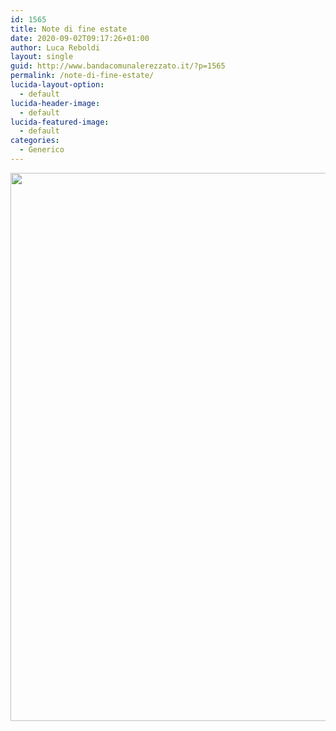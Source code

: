 ```yaml
---
id: 1565
title: Note di fine estate
date: 2020-09-02T09:17:26+01:00
author: Luca Reboldi
layout: single
guid: http://www.bandacomunalerezzato.it/?p=1565
permalink: /note-di-fine-estate/
lucida-layout-option:
  - default
lucida-header-image:
  - default
lucida-featured-image:
  - default
categories:
  - Generico
---
```

[<img loading="lazy" class="aligncenter size-full wp-image-1566" src="https://i2.wp.com/www.bandacomunalerezzato.it/wp-content/uploads/2020/09/118703327_1652537488256037_8695972217065934384_n.jpg?resize=620%2C877" alt="" width="620" height="877" srcset="https://i2.wp.com/www.bandacomunalerezzato.it/wp-content/uploads/2020/09/118703327_1652537488256037_8695972217065934384_n.jpg?w=679 679w, https://i2.wp.com/www.bandacomunalerezzato.it/wp-content/uploads/2020/09/118703327_1652537488256037_8695972217065934384_n.jpg?resize=212%2C300 212w" sizes="(max-width: 620px) 100vw, 620px" data-recalc-dims="1" />](https://i2.wp.com/www.bandacomunalerezzato.it/wp-content/uploads/2020/09/118703327_1652537488256037_8695972217065934384_n.jpg)